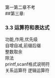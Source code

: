 第一第二章不考  
##第三章:  
### 3.3 运算符和表达式  
功能,作用,优先级  
自增自减,前缀后缀  
整数取余  
除法  
printf,scanf格式说明符  
关系运算符 逻辑运算符  

